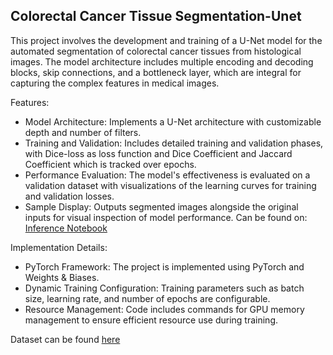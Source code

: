 ## Colorectal Cancer Tissue Segmentation-Unet

This project involves the development and training of a U-Net model for the automated segmentation of colorectal cancer tissues from histological images. The model architecture includes multiple encoding and decoding blocks, skip connections, and a bottleneck layer, which are integral for capturing the complex features in medical images.

Features:
- Model Architecture: Implements a U-Net architecture with customizable depth and number of filters.
- Training and Validation: Includes detailed training and validation phases, with Dice-loss as loss function and Dice Coefficient and Jaccard Coefficient which is tracked over epochs.
- Performance Evaluation: The model's effectiveness is evaluated on a validation dataset with visualizations of the learning curves for training and validation losses.
- Sample Display: Outputs segmented images alongside the original inputs for visual inspection of model performance. Can be found on: [Inference Notebook](https://www.kaggle.com/code/mahdiislam/colorectal-cancer-segmentation-unet-inference)

Implementation Details:
- PyTorch Framework: The project is implemented using PyTorch and Weights & Biases.
- Dynamic Training Configuration: Training parameters such as batch size, learning rate, and number of epochs are configurable.
- Resource Management: Code includes commands for GPU memory management to ensure efficient resource use during training.

Dataset can be found [here](https://www.kaggle.com/datasets/mahdiislam/colorectal-cancer-wsi)
